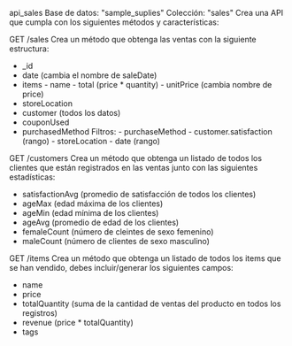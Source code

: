 api_sales
Base de datos: "sample_suplies"
Colección: "sales"
Crea una API que cumpla con los siguientes métodos y características:

GET /sales
Crea un método que obtenga las ventas con la siguiente estructura:

- \_id
- date (cambia el nombre de saleDate)
- items - name - total (price \* quantity) - unitPrice (cambia nombre de price)
- storeLocation
- customer (todos los datos)
- couponUsed
- purchasedMethod
  Filtros: - purchaseMethod - customer.satisfaction (rango) - storeLocation - date (rango)

GET /customers
Crea un método que obtenga un listado de todos los clientes que están registrados en las ventas junto con las siguientes estadísticas:

- satisfactionAvg (promedio de satisfacción de todos los clientes)
- ageMax (edad máxima de los clientes)
- ageMin (edad mínima de los clientes)
- ageAvg (promedio de edad de los clientes)
- femaleCount (número de cleintes de sexo femenino)
- maleCount (número de clientes de sexo masculino)

GET /items
Crea un método que obtenga un listado de todos los items que se han vendido, debes incluir/generar los siguientes campos:

- name
- price
- totalQuantity (suma de la cantidad de ventas del producto en todos los registros)
- revenue (price \* totalQuantity)
- tags
